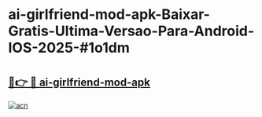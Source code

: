 # ai-girlfriend-mod-apk-Baixar-Gratis-Ultima-Versao-Para-Android-IOS-2025-#1o1dm

# <h2><a href="https://ainizakaria.my?title=ai-girlfriend-mod-apk&ref=24M">🔗👉 🔴 ai-girlfriend-mod-apk</a></h2>

[![acn](https://github.com/user-attachments/assets/0f9c940e-d8b0-45ae-aac7-cd30a18b3e1c)](https://ainizakaria.my?title=ai-girlfriend-mod-apk&ref=24M)

